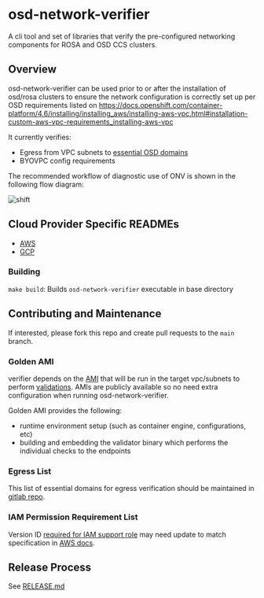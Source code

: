 # osd-network-verifier

A cli tool and set of libraries that
verify the pre-configured networking components
for ROSA and OSD CCS clusters.

## Overview

osd-network-verifier can be used prior to or after the installation
of osd/rosa clusters to ensure the network configuration
is correctly set up per OSD requirements listed on https://docs.openshift.com/container-platform/4.6/installing/installing_aws/installing-aws-vpc.html#installation-custom-aws-vpc-requirements_installing-aws-vpc

It currently verifies:
- Egress from VPC subnets to [essential OSD domains](https://docs.openshift.com/rosa/rosa_install_access_delete_clusters/rosa_getting_started_iam/rosa-aws-prereqs.html#osd-aws-privatelink-firewall-prerequisites_prerequisites)
- BYOVPC config requirements

The recommended workflow of diagnostic use of ONV is shown in the following flow diagram:

![shift](https://user-images.githubusercontent.com/87340776/168323039-ec5269a8-2cf9-44db-ab5f-e490c88d4342.jpg)

## Cloud Provider Specific READMEs
-  [AWS](docs/aws/aws.md)
-  [GCP](docs/gcp/gcp.md)

### Building
`make build`: Builds `osd-network-verifier` executable in base directory

## Contributing and Maintenance
If interested, please fork this repo and create pull requests to the `main` branch.

### Golden AMI
verifier depends on the [AMI](https://gitlab.cee.redhat.com/service/osd-network-verifier-golden-ami) that will be run in the target vpc/subnets to perform [validations](https://github.com/openshift/osd-network-verifier/blob/main/pkg/verifier/aws/aws_verifier.go#L25-L45). AMIs are publicly available so no need extra configuration when running osd-network-verifier.

Golden AMI provides the following:
- runtime environment setup (such as container engine, configurations, etc)
- building and embedding the validator binary which performs the individual checks to the endpoints

### Egress List

This list of essential domains for egress verification should be maintained in [gitlab repo](https://gitlab.cee.redhat.com/service/osd-network-verifier-golden-ami/-/blob/master/build/config/config.yaml).

### IAM Permission Requirement List

Version ID [required for IAM support role](docs/aws/aws.md#iam-support-role) may need update to match specification in [AWS docs](https://docs.aws.amazon.com/IAM/latest/UserGuide/reference_policies_elements_version.html).

## Release Process

See [RELEASE.md](./RELEASE.md)